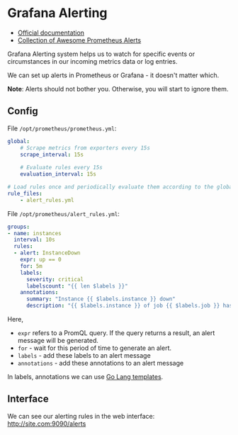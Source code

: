 # Grafana Alerting

- [Official documentation](https://grafana.com/docs/grafana/latest/alerting/)
- [Collection of Awesome Prometheus Alerts](https://samber.github.io/awesome-prometheus-alerts/rules.html)

Grafana Alerting system helps us to watch for specific events or circumstances in our incoming metrics data or log entries.

We can set up alerts in Prometheus or Grafana - it doesn't matter which.

**Note**: Alerts should not bother you. Otherwise, you will start to ignore them.

## Config

File `/opt/prometheus/prometheus.yml`:

```yml
global:
    # Scrape metrics from exporters every 15s
    scrape_interval: 15s
  
    # Evaluate rules every 15s
    evaluation_interval: 15s

# Load rules once and periodically evaluate them according to the global "evaluation_interval"
rule_files:
    - alert_rules.yml
```

File `/opt/prometheus/alert_rules.yml`:

```yml
groups:
- name: instances
  interval: 10s
  rules:
  - alert: InstanceDown
    expr: up == 0
    for: 5m
    labels:
      severity: critical
      labelscount: "{{ len $labels }}"
    annotations:
      summary: "Instance {{ $labels.instance }} down"
      description: "{{ $labels.instance }} of job {{ $labels.job }} has been down for 5 minutes."
```

Here,

- `expr` refers to a PromQL query. If the query returns a result, an alert message will be generated.
- `for` - wait for this period of time to generate an alert.
- `labels` - add these labels to an alert message
- `annotations` - add these annotations to an alert message

In labels, annotations we can use [Go Lang templates](https://pkg.go.dev/text/template).

## Interface

We can see our alerting rules in the web interface: http://site.com:9090/alerts
